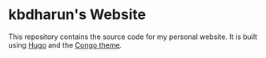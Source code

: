 # kbdharun's Website

This repository contains the source code for my personal website. It is built using [Hugo](https://gohugo.io/) and the [Congo theme](https://github.com/jpanther/congo).
